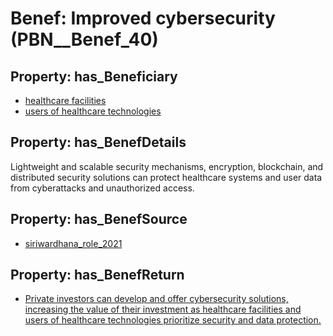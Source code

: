 # Benef: __Improved cybersecurity__ (PBN__Benef_40)

## Property: has_Beneficiary

* [healthcare facilities](../Stakeholder/PBN__Stakeholder_33)
* [users of healthcare technologies](../Stakeholder/PBN__Stakeholder_36)

## Property: has_BenefDetails

Lightweight and scalable security mechanisms, encryption, blockchain, and distributed security solutions can protect healthcare systems and user data from cyberattacks and unauthorized access.

## Property: has_BenefSource

* [siriwardhana_role_2021](../Article/PBN__Article_9)

## Property: has_BenefReturn

* [Private investors can develop and offer cybersecurity solutions, increasing the value of their investment as healthcare facilities and users of healthcare technologies prioritize security and data protection.](../BenefReturn/PBN__BenefReturn_40)

